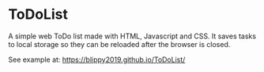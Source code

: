 # ToDoList
A simple web ToDo list made with HTML, Javascript and CSS. It saves tasks to local storage so they can be reloaded after the browser is closed. 

See example at: 
https://blippy2019.github.io/ToDoList/

